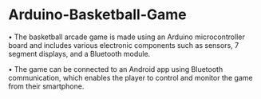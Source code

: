 # Arduino-Basketball-Game

• The basketball arcade game is made using an Arduino microcontroller board and includes various electronic
components such as sensors, 7 segment displays, and a Bluetooth module.

• The game can be connected to an Android app using Bluetooth communication, which enables the player to
control and monitor the game from their smartphone.
